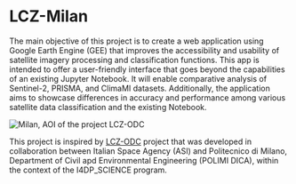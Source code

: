 # LCZ-Milan
The main objective of this project is to create a web application using Google Earth Engine (GEE) that improves the accessibility and usability of satellite imagery processing and classification functions. This app is intended to offer a user-friendly interface that goes beyond the capabilities of an existing Jupyter Notebook. It will enable comparative analysis of Sentinel-2, PRISMA, and ClimaMI datasets. Additionally, the application aims to showcase differences in accuracy and performance among various satellite data classification and the existing Notebook.

![Milan, AOI of the project [LCZ-ODC]([https://github.com](https://github.com/gisgeolab/LCZ-ODC/tree/main)) ](https://github.com/imostafaaa/LCZ-Milan/assets/47309563/0e9de42f-e83c-41cc-b474-6d12c970c74c)


This project is inspired by [LCZ-ODC](https://github.com/gisgeolab/LCZ-ODC/tree/main) project that was  developed in collaboration between Italian Space Agency (ASI) and Politecnico di Milano, Department of Civil apd Environmental Engineering (POLIMI DICA), within the context of the I4DP_SCIENCE program.
